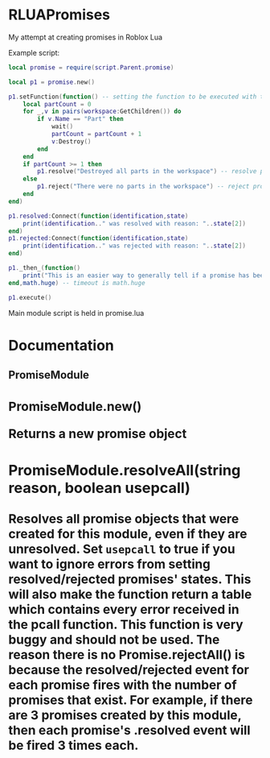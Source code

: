 # RLUAPromises
My attempt at creating promises in Roblox Lua

Example script:
```lua
local promise = require(script.Parent.promise)

local p1 = promise.new()

p1.setFunction(function() -- setting the function to be executed with the promise
	local partCount = 0
	for _,v in pairs(workspace:GetChildren()) do
		if v.Name == "Part" then
			wait()
			partCount = partCount + 1
			v:Destroy()
		end
	end
	if partCount >= 1 then
		p1.resolve("Destroyed all parts in the workspace") -- resolve promise
	else
		p1.reject("There were no parts in the workspace") -- reject promise
	end
end)

p1.resolved:Connect(function(identification,state)
	print(identification.." was resolved with reason: "..state[2])
end)
p1.rejected:Connect(function(identification,state)
	print(identification.." was rejected with reason: "..state[2])
end)

p1._then_(function()
	print("This is an easier way to generally tell if a promise has been completed (not specifically resolved or rejected, just completed")
end,math.huge) -- timeout is math.huge

p1.execute()
```

Main module script is held in promise.lua

# Documentation

## <Object> PromiseModule
  
  ### <Object> PromiseModule.new()
  
  Returns a new promise object
  
  ### <Function> PromiseModule.resolveAll(string reason, boolean usepcall)
  
  Resolves all promise objects that were created for this module, even if they are unresolved. Set ``usepcall`` to true if you want to ignore errors from setting resolved/rejected promises' states. This will also make the function return a table which contains every error received in the pcall function. **This function is very buggy and should not be used. The reason there is no Promise.rejectAll() is because the resolved/rejected event for each promise fires with the number of promises that exist. For example, if there are 3 promises created by this module, then each promise's .resolved event will be fired 3 times each.**
  

## <Object> Promise
  
  ### <Event> Promise.resolved * :Connect(function( * **string** identification, **table** state * ) *
  
  Fired when this promise is resolved, identification is the GUID associated with the promise and state is the state (which looks similar to ``{[1]: 'resolved', [2]: 'reason'}``)
  
  ### <Event> Promise.rejected:Connect(function( *string* identification, *table* state )
  
  The same exact thing as ``Promise.resolved`` except it is fired when the promise is rejected
  
  ### <Function> Promise.resolve(*string* reason) -> nil
  
  Resolves the current promise and fires the ``Promise.resolved`` event. This function will error if the promise is not unresolved
  
  ### <Function> Promise.reject(*string* reason) -> nil
  
  Rejects the current promise and fires the ``Promise.rejected`` event. This function will error if the promise is not unresolved
  
  ### <Function> Promise.getstate() -> { [1]: string CurrentState, [2}: string CurrentReason }
  
  Gets the state table of the promise
  
  ### <Function> Promise.setFunction(*function* f) -> nil
  
  Assigns function ``f`` to the promise, required for use of the function ``Promise.execute()``
  
  ### <Function> Promise.execute() -> nil
  
  This function will error if ``Promise.setFunction(f)`` was not used beforehand. Executes the promise's assigned function **in a new thread**
  
  ### <Function> Promise.isUnresolved() -> boolean
  
  If the promise is unresolved, return true, otherwise return false
	
  ### <Function> Promise._then_(*function* f, *timeout (seconds)* timeout)
	
  Executes ``f`` after the promise's state is no longer ``unresolved``, meaning either ``resolved`` or ``rejected``. ``timeout`` will not run the function unless the promise's execution time is under ``timeout`` which is in seconds form. I added this for a more general way to tell if a promise has completed without using individual events.
	


# Important notes
* Promise.execute() runs asynchronously from the thread it was called in, meaning your script will not wait for the function inside of .execute() to finish. To avoid this problem, create a variable that changes when the promise's ``resolved/rejected`` events are fired, and ``repeat wait() until $VARIABLE$``
